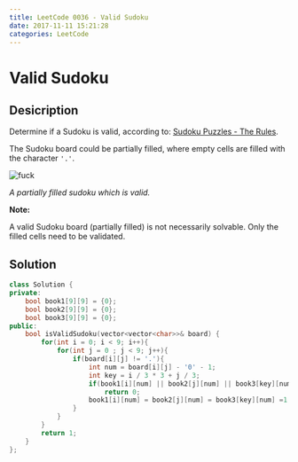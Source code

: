 ```yaml
---
title: LeetCode 0036 - Valid Sudoku
date: 2017-11-11 15:21:28
categories: LeetCode
---
```

# Valid Sudoku #

<!--more-->

## Desicription ##

Determine if a Sudoku is valid, according to: [Sudoku Puzzles - The Rules](http://sudoku.com.au/TheRules.aspx).

The Sudoku board could be partially filled, where empty cells are filled with the character `'.'`.

![fuck](https://upload.wikimedia.org/wikipedia/commons/thumb/f/ff/Sudoku-by-L2G-20050714.svg/250px-Sudoku-by-L2G-20050714.svg.png)

*A partially filled sudoku which is valid.*

**Note:**

A valid Sudoku board (partially filled) is not necessarily solvable. Only the filled cells need to be validated.

## Solution ##

```cpp
class Solution {
private:
    bool book1[9][9] = {0};
    bool book2[9][9] = {0};
    bool book3[9][9] = {0};
public:
    bool isValidSudoku(vector<vector<char>>& board) {
        for(int i = 0; i < 9; i++){
            for(int j = 0 ; j < 9; j++){
                if(board[i][j] != '.'){
                    int num = board[i][j] - '0' - 1;
                    int key = i / 3 * 3 + j / 3;
                    if(book1[i][num] || book2[j][num] || book3[key][num])
                        return 0;
                    book1[i][num] = book2[j][num] = book3[key][num] =1;
                }
            }
        }
        return 1;   
    }
};  

```